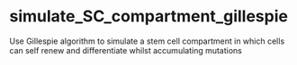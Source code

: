 # simulate_SC_compartment_gillespie
Use Gillespie algorithm to simulate a stem cell compartment in which cells can self renew and differentiate whilst accumulating mutations
